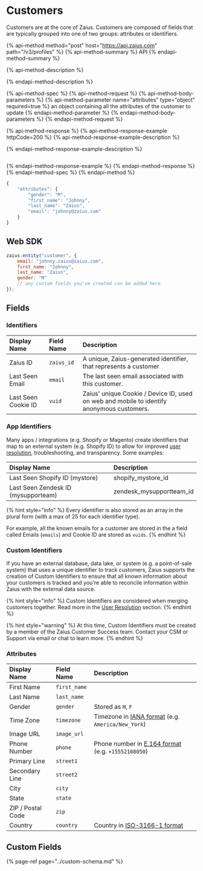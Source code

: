 # Customers

Customers are at the core of Zaius. Customers are composed of fields that are typically grouped into one of two groups: attributes or identifiers.

{% api-method method="post" host="https://api.zaius.com" path="/v3/profiles" %}
{% api-method-summary %}
API
{% endapi-method-summary %}

{% api-method-description %}

{% endapi-method-description %}

{% api-method-spec %}
{% api-method-request %}
{% api-method-body-parameters %}
{% api-method-parameter name="attributes" type="object" required=true %}
an object containing all the attributes of the customer to update
{% endapi-method-parameter %}
{% endapi-method-body-parameters %}
{% endapi-method-request %}

{% api-method-response %}
{% api-method-response-example httpCode=200 %}
{% api-method-response-example-description %}

{% endapi-method-response-example-description %}

```

```
{% endapi-method-response-example %}
{% endapi-method-response %}
{% endapi-method-spec %}
{% endapi-method %}

```javascript
{
    "attributes": {
        "gender": "M",
        "first_name": "Johnny",
        "last_name": "Zaius",
        "email": "johnny@zaius.com"
    }
}
```

## Web SDK

```javascript
zaius.entity("customer", {
	email: "johnny.zaius@zaius.com",
	first_name: "Johnny",
	last_name: "Zaius",
	gender: "M"
	// any custom fields you've created can be added here
});
```

## Fields

### Identifiers

| Display Name | Field Name | Description |
| :--- | :--- | :--- |
| Zaius ID | `zaius_id` | A unique, Zaius-generated identifier, that represents a customer |
| Last Seen Email | `email` | The last seen email associated with this customer. |
| Last Seen Cookie ID | `vuid` | Zaius' unique Cookie / Device ID, used on web and mobile to identify anonymous customers. |

### App Identifiers

Many apps / integrations \(e.g. Shopify or Magento\) create identifiers that map to an external system \(e.g. Shopify ID\) to allow for improved [user resolution](user-resolution.md), troubleshooting, and transparency. Some examples:

| Display Name | Description |
| :--- | :--- |
| Last Seen Shopify ID \(mystore\) | shopify\_mystore\_id |
| Last Seen Zendesk ID \(mysupporteam\) | zendesk\_mysupportteam\_id |

{% hint style="info" %}
Every identifier is also stored as an array in the plural form \(with a max of 25 for each identifier type\).

For example, all the known emails for a customer are stored in the a field called Emails \(`emails`\) and Cookie ID are stored as `vuids`. 
{% endhint %}

### Custom Identifiers

If you have an external database, data lake, or system \(e.g. a point-of-sale system\) that uses a unique identifier to track customers, Zaius supports the creation of Custom Identifiers to ensure that all known information about your customers is tracked and you're able to reconcile information within Zaius with the external data source.

{% hint style="info" %}
Custom Identifiers are considered when merging customers together. Read more in the [User Resolution](user-resolution.md) section.
{% endhint %}

{% hint style="warning" %}
At this time, Custom Identifiers must be created by a member of the Zaius Customer Success team. Contact your CSM or Support via email or chat to learn more.
{% endhint %}

### Attributes

| Display Name | Field Name | Description |
| :--- | :--- | :--- |
| First Name | `first_name` |  |
| Last Name | `last_name` |  |
| Gender | `gender` | Stored as `M`, `F` |
| Time Zone | `timezone` | Timezone in [IANA format](https://en.wikipedia.org/wiki/List_of_tz_database_time_zones) \(e.g. `America/New_York`\) |
| Image URL | `image_url` |  |
| Phone Number | `phone` | Phone number in [E.164 format](https://en.wikipedia.org/wiki/E.164) \(e.g. `+15552108050`\) |
| Primary Line | `street1` |  |
| Secondary Line | `street2` |  |
| City | `city` |  |
| State | `state` |  |
| ZIP / Postal Code | `zip` |  |
| Country | `country` | Country in [ISO-3166-1 format](https://en.wikipedia.org/wiki/ISO_3166-1_alpha-3) |

## Custom Fields

{% page-ref page="../custom-schema.md" %}


